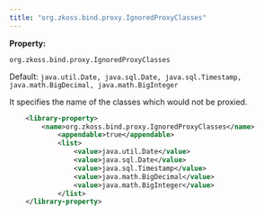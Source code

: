 ```yaml
---
title: "org.zkoss.bind.proxy.IgnoredProxyClasses"
---
```


**Property:**

`org.zkoss.bind.proxy.IgnoredProxyClasses`

Default:  `java.util.Date, java.sql.Date, java.sql.Timestamp, java.math.BigDecimal, java.math.BigInteger`

It specifies the name of the classes which would not be proxied.
```xml
    <library-property>
        <name>org.zkoss.bind.proxy.IgnoredProxyClasses</name>
            <appendable>true</appendable>
            <list>
                <value>java.util.Date</value>
                <value>java.sql.Date</value>
                <value>java.sql.Timestamp</value>
                <value>java.math.BigDecimal</value>
                <value>java.math.BigInteger</value>
            </list>
    </library-property>
```